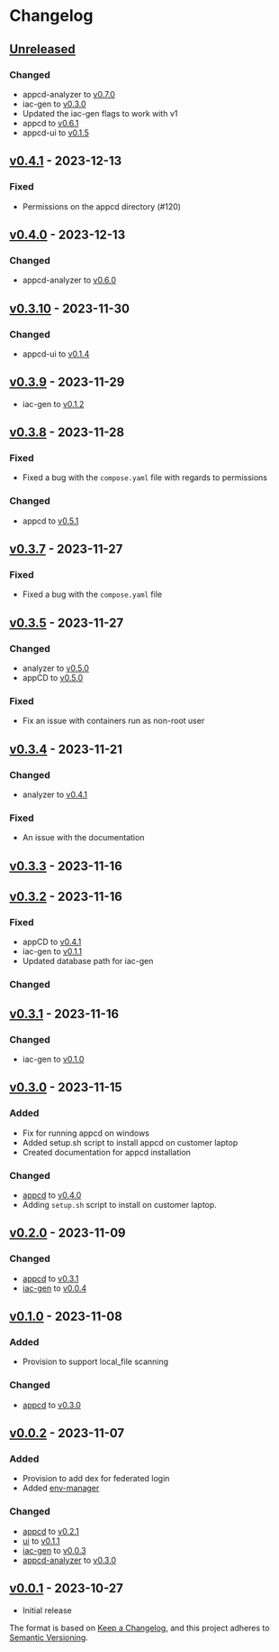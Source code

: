 <!-- markdownlint-disable MD024 -->
# Changelog

## [Unreleased]

### Changed

- appcd-analyzer to [v0.7.0](https://github.com/appcd-dev/appcd-analyzer/releases/tag/v0.7.0)
- iac-gen to [v0.3.0](https://github.com/appcd-dev/iac-gen/releases/tag/v0.3.0)
- Updated the iac-gen flags to work with v1
- appcd to [v0.6.1](https://github.com/appcd-dev/appcd/releases/tag/v0.6.1)
- appcd-ui to [v0.1.5](https://github.com/appcd-dev/appcd-ui/releases/tag/v0.1.5)

## [v0.4.1]     -   2023-12-13

### Fixed

- Permissions on the appcd directory (#120)

## [v0.4.0] -   2023-12-13

### Changed

- appcd-analyzer to [v0.6.0](https://github.com/appcd-dev/appcd-analyzer/releases/tag/v0.6.0)

## [v0.3.10] -   2023-11-30

### Changed

- appcd-ui to [v0.1.4](https://github.com/appcd-dev/appcd-ui/releases/tag/v0.1.4)

## [v0.3.9] -   2023-11-29

- iac-gen to [v0.1.2](https://github.com/appcd-dev/iac-gen/releases/tag/v0.1.2)

## [v0.3.8] - 2023-11-28

### Fixed

- Fixed a bug with the `compose.yaml` file with regards to permissions

### Changed

- appcd to [v0.5.1](https://github.com/appcd-dev/appcd/releases/tag/v0.5.1)

## [v0.3.7] - 2023-11-27

### Fixed

- Fixed a bug with the `compose.yaml` file

## [v0.3.5] - 2023-11-27

### Changed

- analyzer to [v0.5.0](https://github.com/appcd-dev/appcd-analyzer/releases/tag/v0.5.0)
- appCD to [v0.5.0](https://github.com/appcd-dev/appcd/releases/tag/v0.5.0)

### Fixed

- Fix an issue with containers run as non-root user
  
## [v0.3.4] - 2023-11-21

### Changed

- analyzer to [v0.4.1](https://github.com/appcd-dev/appcd-analyzer/releases/tag/v0.4.1)

### Fixed

- An issue with the documentation

## [v0.3.3] - 2023-11-16

## [v0.3.2] - 2023-11-16

### Fixed

- appCD to [v0.4.1](https://github.com/appcd-dev/appcd/releases/tag/v0.4.1)
- iac-gen to [v0.1.1](https://github.com/appcd-dev/iac-gen/releases/tag/v0.1.1)
- Updated database path for iac-gen

### Changed

## [v0.3.1] - 2023-11-16

### Changed

- iac-gen to [v0.1.0](https://github.com/appcd-dev/iac-gen/releases/tag/v0.1.0)

## [v0.3.0] - 2023-11-15

### Added

- Fix for running appcd on windows
- Added setup.sh script to install appcd on customer laptop
- Created documentation for appcd installation

### Changed

- [appcd](https://github.com/appcd-dev/appcd) to [v0.4.0](https://github.com/appcd-dev/appcd/releases/tag/v0.4.0)
- Adding `setup.sh` script to install on customer laptop.

## [v0.2.0] - 2023-11-09

### Changed

- [appcd](https://github.com/appcd-dev/appcd) to [v0.3.1](https://github.com/appcd-dev/appcd/releases/tag/v0.3.1)
- [iac-gen](https://github.com/appcd-dev/iac-gen) to [v0.0.4](https://github.com/appcd-dev/iac-gen/releases/tag/v0.0.4)

## [v0.1.0] - 2023-11-08

### Added

- Provision to support local_file scanning

### Changed

- [appcd](https://github.com/appcd-dev/appcd) to [v0.3.0](https://github.com/appcd-dev/appcd/releases/tag/v0.3.0)

## [v0.0.2] - 2023-11-07

### Added

- Provision to add dex for federated login
- Added [env-manager](https://github.com/appcd-dev/env-manager)

### Changed

- [appcd](https://github.com/appcd-dev/appcd) to [v0.2.1](https://github.com/appcd-dev/appcd/releases/tag/v0.2.1)
- [ui](https://github.com/appcd-dev/appcd-ui) to [v0.1.1](https://github.com/appcd-dev/appcd-ui/releases/tag/v0.1.1)
- [iac-gen](https://github.com/appcd-dev/iac-gen) to [v0.0.3](https://github.com/appcd-dev/iac-gen/releases/tag/v0.0.3)
- [appcd-analyzer](https://github.com/appcd-dev/appcd-analyzer) to [v0.3.0](https://github.com/appcd-dev/appcd-analyzer/releases/tag/v0.3.0)

## [v0.0.1] - 2023-10-27

- Initial release

The format is based on [Keep a Changelog](https://keepachangelog.com/en/1.1.0/),
and this project adheres to [Semantic Versioning](https://semver.org/spec/v2.0.0.html).

[Unreleased]: https://github.com/appcd-dev/appcd-dist/compare/main...v0.4.1
[v0.4.1]: https://github.com/appcd-dev/appcd-dist/compare/v0.4.0...v0.4.1
[v0.4.0]: https://github.com/appcd-dev/appcd-dist/compare/v0.3.10...v0.4.0
[v0.3.10]: https://github.com/appcd-dev/appcd-dist/compare/v0.3.9...v0.3.10
[v0.3.9]: https://github.com/appcd-dev/appcd-dist/compare/v0.3.8...v0.3.9
[v0.3.8]: https://github.com/appcd-dev/appcd-dist/compare/v0.3.7...v0.3.8
[v0.3.7]: https://github.com/appcd-dev/appcd-dist/compare/v0.3.5...v0.3.7
[v0.3.5]: https://github.com/appcd-dev/appcd-dist/compare/v0.3.4...v0.3.5
[v0.3.4]: https://github.com/appcd-dev/appcd-dist/compare/v0.3.3...v0.3.4
[v0.3.3]: https://github.com/appcd-dev/appcd-dist/compare/v0.3.2...v0.3.3
[v0.3.2]: https://github.com/appcd-dev/appcd-dist/compare/v0.3.1...v0.3.2
[v0.3.1]: https://github.com/appcd-dev/appcd-dist/compare/v0.3.0...v0.3.1
[v0.3.0]: https://github.com/appcd-dev/appcd-dist/compare/v0.2.0...v0.3.0
[v0.2.0]: https://github.com/appcd-dev/appcd-dist/compare/v0.1.0...v0.2.0
[v0.1.0]: https://github.com/appcd-dev/appcd-dist/compare/v0.0.2...v0.1.0
[v0.0.2]: https://github.com/appcd-dev/appcd-dist/compare/v0.0.1...v0.0.2
[v0.0.1]: https://github.com/appcd-dev/appcd-dist/releases/tag/v0.0.1
